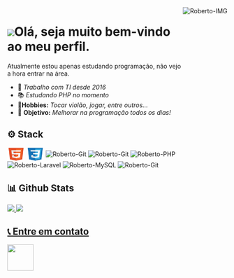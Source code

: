 <img align="right" alt="Roberto-IMG" height="470" src="https://cdn.discordapp.com/attachments/913794754372845571/976137257020973126/Cracha_para_o_GitHub1.png?ex=66a3ba29&is=66a268a9&hm=fa92216cc7c872bf5b31113c52968b2c0bf8b9bf659df6f6684da2e0ea7f10ce&">

<h1 align="left"><img height="30px" src="https://user-images.githubusercontent.com/50364832/143615313-330ef73e-ee1c-4cfe-b71d-7462a00f16b4.gif" />Olá, seja muito bem-vindo ao meu perfil.</h1>
<p>Atualmente estou apenas estudando programação, não vejo a hora entrar na área.</p>

- 🔭 _Trabalho com TI desde 2016_
- 📚 _Estudando PHP no momento_
- 📌**Hobbies:** _Tocar violão, jogar, entre outros..._
- 🎯 **Objetivo:** _Melhorar na programação todos os dias!_


## ⚙️ Stack
<div align="left" style="display: inline_block">
  <img align="center" alt="Roberto-HTML" height="30" width="40" src="https://raw.githubusercontent.com/devicons/devicon/master/icons/html5/html5-original.svg">
  <img align="center" alt="Roberto-CSS" height="30" width="40" src="https://raw.githubusercontent.com/devicons/devicon/master/icons/css3/css3-original.svg">
  <img align="center" alt="Roberto-Git" height="30" width="40" src="https://cdn.jsdelivr.net/gh/devicons/devicon/icons/javascript/javascript-plain.svg">
  <img align="center" alt="Roberto-Git" height="30" width="40" src="https://cdn.jsdelivr.net/gh/devicons/devicon/icons/jquery/jquery-plain.svg">
  <img align="center" alt="Roberto-PHP" height="50" width="50"  src="https://cdn.jsdelivr.net/gh/devicons/devicon/icons/php/php-plain.svg">
  <img align="center" alt="Roberto-Laravel" height="30" width="40" src="https://cdn.jsdelivr.net/gh/devicons/devicon/icons/laravel/laravel-plain.svg">
  <img align="center" alt="Roberto-MySQL" height="60" width="70" src="https://cdn.jsdelivr.net/gh/devicons/devicon/icons/mysql/mysql-original-wordmark.svg">
  <img align="center" alt="Roberto-Git" height="30" width="40" src="https://cdn.jsdelivr.net/gh/devicons/devicon/icons/git/git-plain.svg">
</div>

## 📊 Github Stats
<div align="left">
  <a href="https://github.com/Roberto-A-F-Faria-JR">
  <img height="150em" src="https://github-readme-stats.vercel.app/api/top-langs/?username=Roberto-A-F-Faria-JR&layout=compact&langs_count=7&theme=github_dark"/>   
  <img height="150em" src="https://github-readme-stats.vercel.app/api?username=Roberto-A-F-Faria-JR&show_icons=true&theme=github_dark&include_all_commits=true&count_private=true"/>
</div> 

## 📞 Entre em contato
<div align="left">
  <a href="https://beacons.ai/robertojunior"><img height="60" width="60" src="https://assets-global.website-files.com/61734ecee390bd3fe4fbfbb4/61765ca79511431753b38527_Logo-Beacons-Mobile.svg"></a>
</div>
